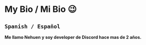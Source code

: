 # My Bio / Mi Bio 😉
## `Spanish / Español`
__Me llamo Nehuen y soy developer de Discord hace mas de 2 años.__



